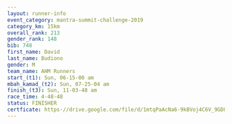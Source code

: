 ```yaml
---
layout: runner-info 
event_category: mantra-summit-challenge-2019 
category_km: 15km 
overall_rank: 213
gender_rank: 148
bib: 748
first_name: David
last_name: Budiono
gender: M
team_name: AHM Runners
start_(t1): Sun, 06-15-00 am
mbah_kamad_(t2): Sun, 07-25-04 am
finish_(t3): Sun, 11-03-48 am
race_time: 4-48-48
status: FINISHER
certficate: https-//drive.google.com/file/d/1mtqPaAcNa6-9kBVoj4C6V_9GD8CQV3JH/view?usp=sharing
---
```

